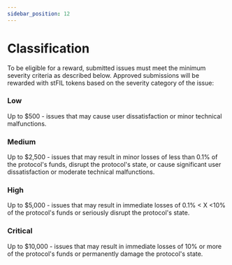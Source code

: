 ```yaml
---
sidebar_position: 12
---
```


# Classification
To be eligible for a reward, submitted issues must meet the minimum severity criteria as described below. Approved submissions will be rewarded with stFIL tokens based on the severity category of the issue:
### Low
Up to $500 - issues that may cause user dissatisfaction or minor technical malfunctions.

### Medium
Up to $2,500 - issues that may result in minor losses of less than 0.1% of the protocol's funds, disrupt the protocol's state, or cause significant user dissatisfaction or moderate technical malfunctions.

### High
Up to $5,000 - issues that may result in immediate losses of 0.1% < X <10% of the protocol's funds or seriously disrupt the protocol's state.

### Critical
Up to $10,000 - issues that may result in immediate losses of 10% or more of the protocol's funds or permanently damage the protocol's state.
